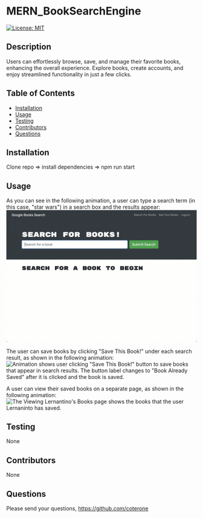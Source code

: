 #  MERN_BookSearchEngine
[![License: MIT](https://img.shields.io/badge/License-MIT-yellow.svg)](https://opensource.org/licenses/MIT)
## Description
Users can effortlessly browse, save, and manage their favorite books, enhancing the overall experience. Explore books, create accounts, and enjoy streamlined functionality in just a few clicks.

## Table of Contents
- [Installation](#installation)
- [Usage](#usage)
- [Testing](#testing)
- [Contributors](#contributors)
- [Questions](#questions)

## Installation
Clone repo => install dependencies => npm run start


## Usage

As you can see in the following animation, a user can type a search term (in this case, "star wars") in a search box and the results appear:
![Animation shows "star wars" typed into a search box and books about Star Wars appearing as results.](./Assets/21-mern-homework-demo-01.gif)


The user can save books by clicking "Save This Book!" under each search result, as shown in the following animation:
![Animation shows user clicking "Save This Book!" button to save books that appear in search results. The button label changes to "Book Already Saved" after it is clicked and the book is saved.](./Assets/21-mern-homework-demo-02.gif)


A user can view their saved books on a separate page, as shown in the following animation:
![The Viewing Lernantino's Books page shows the books that the user Lernaninto has saved.](./Assets/21-mern-homework-demo-03.gif)

## Testing
None

## Contributors
None

## Questions
Please send your questions, https://github.com/coterone